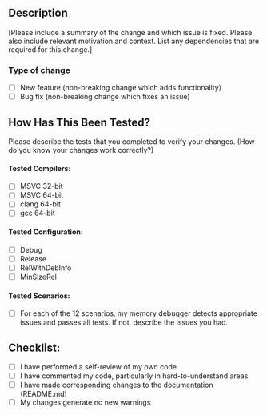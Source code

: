 ## Description 
[Please include a summary of the change and which issue is fixed. Please also include relevant motivation and context. List any dependencies that are required for this change.]

### Type of change
- [ ] New feature (non-breaking change which adds functionality)
- [ ] Bug fix (non-breaking change which fixes an issue)

## How Has This Been Tested?  
Please describe the tests that you completed to verify your changes. (How do you know your changes work correctly?)

#### Tested Compilers:
- [ ] MSVC 32-bit
- [ ] MSVC 64-bit
- [ ] clang 64-bit
- [ ] gcc 64-bit

#### Tested Configuration:
- [ ] Debug
- [ ] Release
- [ ] RelWithDebInfo
- [ ] MinSizeRel

#### Tested Scenarios:
- [ ] For each of the 12 scenarios, my memory debugger detects appropriate issues and passes all tests. If not, describe the issues you had.

## Checklist:
- [ ] I have performed a self-review of my own code
- [ ] I have commented my code, particularly in hard-to-understand areas
- [ ] I have made corresponding changes to the documentation (README.md)
- [ ] My changes generate no new warnings

